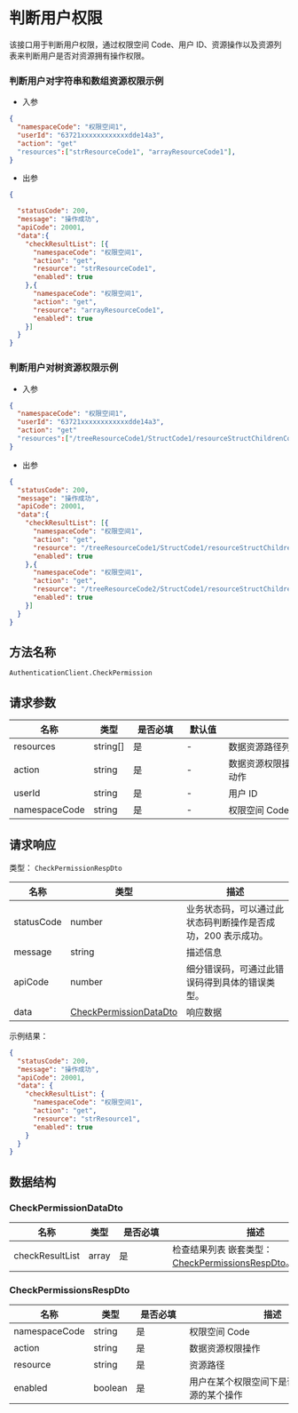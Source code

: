 # 判断用户权限

<!--
  警告⚠️：
  不要直接修改该文档，
  https://github.com/Authing/authing-docs-factory
  使用该项目进行生成
-->

<LastUpdated />

该接口用于判断用户权限，通过权限空间 Code、用户 ID、资源操作以及资源列表来判断用户是否对资源拥有操作权限。

### 判断用户对字符串和数组资源权限示例

- 入参

```json
{
  "namespaceCode": "权限空间1",
  "userId": "63721xxxxxxxxxxxxdde14a3",
  "action": "get"
  "resources":["strResourceCode1", "arrayResourceCode1"],
}
```

- 出参

```json
{

  "statusCode": 200,
  "message": "操作成功",
  "apiCode": 20001,
  "data":{
    "checkResultList": [{
      "namespaceCode": "权限空间1",
      "action": "get",
      "resource": "strResourceCode1",
      "enabled": true     
    },{
      "namespaceCode": "权限空间1",
      "action": "get",
      "resource": "arrayResourceCode1",
      "enabled": true     
    }]
  }
}
```

### 判断用户对树资源权限示例

- 入参

```json
{
  "namespaceCode": "权限空间1",
  "userId": "63721xxxxxxxxxxxxdde14a3",
  "action": "get"
  "resources":["/treeResourceCode1/StructCode1/resourceStructChildrenCode1", "/treeResourceCode2/StructCode1/resourceStructChildrenCode1"],
}
```

- 出参

```json
{
  "statusCode": 200,
  "message": "操作成功",
  "apiCode": 20001,
  "data":{
    "checkResultList": [{
      "namespaceCode": "权限空间1",
      "action": "get",
      "resource": "/treeResourceCode1/StructCode1/resourceStructChildrenCode1",
      "enabled": true     
    },{
      "namespaceCode": "权限空间1",
      "action": "get",
      "resource": "/treeResourceCode2/StructCode1/resourceStructChildrenCode1",
      "enabled": true     
    }]
  }
}
```
  

## 方法名称

`AuthenticationClient.CheckPermission`

## 请求参数

| 名称 | 类型 | <div style="width:80px">是否必填</div> | <div style="width:60px">默认值</div> | <div style="width:300px">描述</div> | <div style="width:200px">示例值</div> |
| ---- | ---- | ---- | ---- | ---- | ---- |
| resources | string[] | 是 | - | 数据资源路径列表,  | `["/treeResourceCode1/StructCode1/resourceStructChildrenCode1"]` |
| action | string | 是 | - | 数据资源权限操作, read、get、write 等动作  | `get` |
| userId | string | 是 | - | 用户 ID  | `63721xxxxxxxxxxxxdde14a3` |
| namespaceCode | string | 是 | - | 权限空间 Code  | `权限空间1` |



  
## 请求响应

类型： `CheckPermissionRespDto`

| 名称 | 类型 | 描述 |
| ---- | ---- | ---- |
| statusCode | number | 业务状态码，可以通过此状态码判断操作是否成功，200 表示成功。 |
| message | string | 描述信息 |
| apiCode | number | 细分错误码，可通过此错误码得到具体的错误类型。 |
| data | <a href="#CheckPermissionDataDto">CheckPermissionDataDto</a> | 响应数据 |



示例结果：

```json
{
  "statusCode": 200,
  "message": "操作成功",
  "apiCode": 20001,
  "data": {
    "checkResultList": {
      "namespaceCode": "权限空间1",
      "action": "get",
      "resource": "strResource1",
      "enabled": true
    }
  }
}
```

## 数据结构


### <a id="CheckPermissionDataDto"></a> CheckPermissionDataDto

| 名称 | 类型 | <div style="width:80px">是否必填</div> | <div style="width:300px">描述</div> | <div style="width:200px">示例值</div> |
| ---- |  ---- | ---- | ---- | ---- |
| checkResultList | array | 是 | 检查结果列表 嵌套类型：<a href="#CheckPermissionsRespDto">CheckPermissionsRespDto</a>。  |  |


### <a id="CheckPermissionsRespDto"></a> CheckPermissionsRespDto

| 名称 | 类型 | <div style="width:80px">是否必填</div> | <div style="width:300px">描述</div> | <div style="width:200px">示例值</div> |
| ---- |  ---- | ---- | ---- | ---- |
| namespaceCode | string | 是 | 权限空间 Code   |  `权限空间1` |
| action | string | 是 | 数据资源权限操作   |  `get` |
| resource | string | 是 | 资源路径   |  `strResource1` |
| enabled | boolean | 是 | 用户在某个权限空间下是否具有该数据资源的某个操作   |  `true` |


